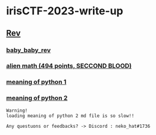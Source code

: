 # irisCTF-2023-write-up

## [Rev](https://github.com/neko-hat/irisCTF-2023-write-up/tree/main/Rev)  
### [baby_baby_rev](https://github.com/neko-hat/irisCTF-2023-write-up/tree/main/Rev/baby_baby_rev)
### [alien math  (494 points, SECCOND BLOOD)](https://github.com/neko-hat/irisCTF-2023-write-up/tree/main/Rev/alien%20math)  
### [meaning of python 1](https://github.com/neko-hat/irisCTF-2023-write-up/tree/main/Rev/meaning%20of%20python%201)    
### [meaning of python 2](https://github.com/neko-hat/irisCTF-2023-write-up/tree/main/Rev/meaning%20of%20python%202)   
   
```
Warning!
loading meaning of python 2 md file is so slow!!
```  
```
Any questuons or feedbacks? -> Discord : neko_hat#1736  
```
